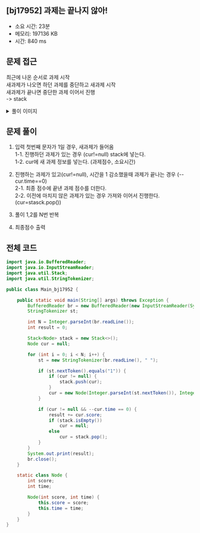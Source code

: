 ## [bj17952] 과제는 끝나지 않아!

- 소요 시간: 23분
- 메모리: 197136 KB
- 시간: 840 ms

## 문제 접근

최근에 나온 순서로 과제 시작<br>
새과제가 나오면 하던 과제를 중단하고 새과제 시작<br>
새과제가 끝나면 중단한 과제 이어서 진행<br>
-> stack

<details>
<summary>풀이 이미지</summary>
<img src="https://user-images.githubusercontent.com/26339069/173874033-087d045a-3178-45c4-af07-beb07c292900.jpg" width="600"> 
</details>

## 문제 풀이

1. 입력 첫번째 문자가 1일 경우, 새과제가 들어옴<br>
   1-1. 진행하던 과제가 있는 경우 (cur!=null) stack에 넣는다.<br>
   1-2. cur에 새 과제 정보를 넣는다. (과제점수, 소요시간)
2. 진행하는 과제가 있고(cur!=null), 시간을 1 감소했을때 과제가 끝나는 경우 (--cur.time==0)<br>
   2-1. 최종 점수에 끝낸 과제 점수를 더한다.<br>
   2-2. 이전에 마치지 않은 과제가 있는 경우 가져와 이어서 진행한다.(cur=stasck.pop())
3. 풀이 1,2를 N번 반복

4. 최종점수 출력

## 전체 코드

```java
import java.io.BufferedReader;
import java.io.InputStreamReader;
import java.util.Stack;
import java.util.StringTokenizer;

public class Main_bj17952 {

	public static void main(String[] args) throws Exception {
		BufferedReader br = new BufferedReader(new InputStreamReader(System.in));
		StringTokenizer st;

		int N = Integer.parseInt(br.readLine());
		int result = 0;

		Stack<Node> stack = new Stack<>();
		Node cur = null;

		for (int i = 0; i < N; i++) {
			st = new StringTokenizer(br.readLine(), " ");

			if (st.nextToken().equals("1")) {
				if (cur != null) {
					stack.push(cur);
				}
				cur = new Node(Integer.parseInt(st.nextToken()), Integer.parseInt(st.nextToken()));
			}

			if (cur != null && --cur.time == 0) {
				result += cur.score;
				if (stack.isEmpty())
					cur = null;
				else
					cur = stack.pop();
			}
		}
		System.out.print(result);
		br.close();
	}

	static class Node {
		int score;
		int time;

		Node(int score, int time) {
			this.score = score;
			this.time = time;
		}
	}
}
```
